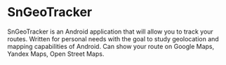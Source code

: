 # SnGeoTracker
SnGeoTracker is an Android application that will allow you to track your routes.
Written for personal needs with the goal to study geolocation and mapping capabilities of Android.
Can show your route on Google Maps, Yandex Maps, Open Street Maps.
